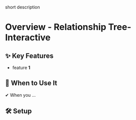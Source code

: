 short description

# Overview - Relationship Tree-Interactive

## ✨ Key Features

- feature **1**

## 📌 When to Use It

✔ When you ...

## 🛠️ Setup
